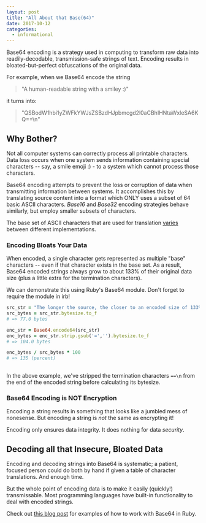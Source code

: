 ```yaml
---
layout: post
title: "All About that Base(64)"
date: 2017-10-12
categories:
  - informational
---
```


Base64 encoding is a strategy used in computing to transform raw data into readily-decodable, transmission-safe strings of text. Encoding results in bloated-but-perfect obfuscations of the original data.

For example, when we Base64 encode the string

> "A human-readable string with a smiley :)"

it turns into:

> "QSBodW1hbi1yZWFkYWJsZSBzdHJpbmcgd2l0aCBhIHNtaWxleSA6KQ==\n"

## Why Bother?

Not all computer systems can correctly process all printable characters. Data loss occurs when one system sends information containing special characters -- say, a smile emoji :) - to a system which cannot process those characters.

Base64 encoding attempts to prevent the loss or corruption of data when transmitting information between systems. It accomplishes this by translating source content into a format which ONLY uses a subset of 64 basic ASCII characters. *Base16* and *Base32* encoding strategies behave similarly, but employ smaller subsets of characters.

The base set of ASCII characters that are used for translation [varies](https://en.wikipedia.org/wiki/Base64#Implementations_and_history) between different implementations.


### Encoding Bloats Your Data

When encoded, a single character gets represented as multiple "base" characters -- even if that character exists in the base set. As a result, Base64 encoded strings always grow to about 133% of their original data size (plus a little extra for the termination characters).

We can demonstrate this using Ruby's Base64 module. Don't forget to require the module in irb!

```ruby
src_str = "The longer the source, the closer to an encoded size of 133% of the original!"
src_bytes = src_str.bytesize.to_f 
# => 77.0 bytes

enc_str = Base64.encode64(src_str)
enc_bytes = enc_str.strip.gsub('=','').bytesize.to_f 
# => 104.0 bytes

enc_bytes / src_bytes * 100 
# => 135 (percent)
 
```

In the above example, we've stripped the termination characters `==\n` from the end of the encoded string before calculating its bytesize.


### Base64 Encoding is NOT Encryption

Encoding a string results in something that looks like a jumbled mess of nonesense. But encoding a string is _not_ the same as encrypting it! 

Encoding only ensures data integrity. It does nothing for data _security_.

## Decoding all that Insecure, Bloated Data

Encoding and decoding strings into Base64 is systematic; a patient, focused person could do both by hand if given a table of character translations. And enough time.

But the whole point of encoding data is to make it easily (quickly!) transmissable. Most programming languages have built-in functionality to deal with encoded strings. 

Check out [this blog post](http://blog.bethanywatson.me/ruby/javascript/2017/10/12/decoding-base64-ruby-javascript.html) for examples of how to work with Base64 in Ruby.



 






